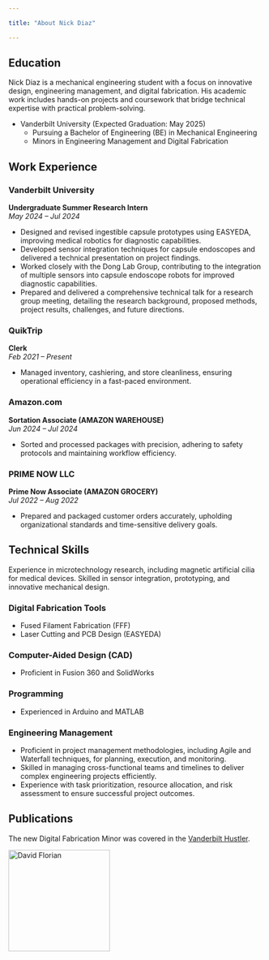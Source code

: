 ```yaml
---

title: "About Nick Diaz"

---
```


## Education

Nick Diaz is a mechanical engineering student with a focus on innovative design, engineering management, and digital fabrication. His academic work includes hands-on projects and coursework that bridge technical expertise with practical problem-solving. 

* Vanderbilt University (Expected Graduation: May 2025)
  * Pursuing a Bachelor of Engineering (BE) in Mechanical Engineering
  * Minors in Engineering Management and Digital Fabrication


## Work Experience
### Vanderbilt University  
**Undergraduate Summer Research Intern**  
*May 2024 – Jul 2024*  
- Designed and revised ingestible capsule prototypes using EASYEDA, improving medical robotics for diagnostic capabilities.  
- Developed sensor integration techniques for capsule endoscopes and delivered a technical presentation on project findings.
- Worked closely with the Dong Lab Group, contributing to the integration of multiple sensors into capsule endoscope robots   for improved diagnostic capabilities.
- Prepared and delivered a comprehensive technical talk for a research group meeting, detailing the research background, proposed methods, project results, challenges, and future directions. 

### QuikTrip  
**Clerk**  
*Feb 2021 – Present*  
- Managed inventory, cashiering, and store cleanliness, ensuring operational efficiency in a fast-paced environment.  

### Amazon.com  
**Sortation Associate (AMAZON WAREHOUSE)**  
*Jun 2024 – Jul 2024*  
- Sorted and processed packages with precision, adhering to safety protocols and maintaining workflow efficiency.  

### PRIME NOW LLC  
**Prime Now Associate (AMAZON GROCERY)**  
*Jul 2022 – Aug 2022*  
- Prepared and packaged customer orders accurately, upholding organizational standards and time-sensitive delivery goals.



## Technical Skills

Experience in microtechnology research, including magnetic artificial cilia for medical devices.
Skilled in sensor integration, prototyping, and innovative mechanical design.

### Digital Fabrication Tools
- Fused Filament Fabrication (FFF)
- Laser Cutting and PCB Design (EASYEDA)

### Computer-Aided Design (CAD)
- Proficient in Fusion 360 and SolidWorks

### Programming
- Experienced in Arduino and MATLAB

### Engineering Management
- Proficient in project management methodologies, including Agile and Waterfall techniques, for planning, execution, and monitoring.  
- Skilled in managing cross-functional teams and timelines to deliver complex engineering projects efficiently.  
- Experience with task prioritization, resource allocation, and risk assessment to ensure successful project outcomes.

## Publications 

The new Digital Fabrication Minor was covered in the [Vanderbilt Hustler](https://vanderbilthustler.com/2022/11/09/digital-fabrication-minor-introduced-for-2022-23-academic-year/).

<img src="/assets/img/David_Headshot_web2.jpg" alt="David Florian" style="width:200px;"/>

